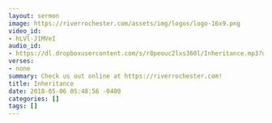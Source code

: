 ```yaml
---
layout: sermon
image: https://riverrochester.com/assets/img/logos/logo-16x9.png
video_id:
- hLVl-J1MVeI
audio_id:
- https://dl.dropboxusercontent.com/s/r8peouc2lxs360l/Inheritance.mp3?dl=0
verses:
- none
summary: Check us out online at https://riverrochester.com!
title: Inheritance
date: 2018-05-06 05:48:56 -0400
categories: []
tags: []
---
```

